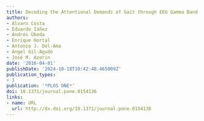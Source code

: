 ```yaml
---
title: Decoding the Attentional Demands of Gait through EEG Gamma Band Features
authors:
- Álvaro Costa
- Eduardo Iáñez
- Andrés Úbeda
- Enrique Hortal
- Antonio J. Del-Ama
- Ángel Gil-Agudo
- José M. Azorín
date: '2016-04-01'
publishDate: '2024-10-18T10:42:48.465009Z'
publication_types:
- 1
publication: '*PLOS ONE*'
doi: 10.1371/journal.pone.0154136
links:
- name: URL
  url: http://dx.doi.org/10.1371/journal.pone.0154136
---
```

